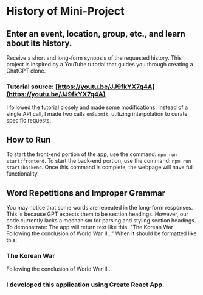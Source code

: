 # History of Mini-Project
## Enter an event, location, group, etc., and learn about its history.
Receive a short and long-form synopsis of the requested history. This project is inspired by a YouTube tutorial that guides you through creating a ChatGPT clone.

### Tutorial source: [https://youtu.be/JJ9fkYX7q4A](https://youtu.be/JJ9fkYX7q4A)
I followed the tutorial closely and made some modifications. Instead of a single API call, I made two calls `onSubmit`, utilizing interpolation to curate specific requests.

## How to Run
To start the front-end portion of the app, use the command: `npm run start:frontend`.
To start the back-end portion, use the command: `npm run start:backend`. Once this command is complete, the webpage will have full functionality.

## Word Repetitions and Improper Grammar
You may notice that some words are repeated in the long-form responses. This is because GPT expects them to be section headings. However, our code currently lacks a mechanism for parsing and styling section headings.
To demonstrate:
The app will return text like this: "The Korean War Following the conclusion of World War II..."
When it should be formatted like this:
### The Korean War 
Following the conclusion of World War II...

### I developed this application using Create React App.
